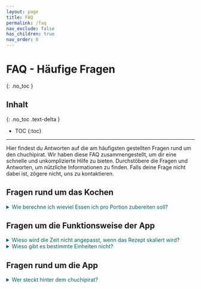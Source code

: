 ```yaml
---
layout: page
title: FAQ
permalink: /faq
nav_exclude: false
has_children: true
nav_order: 8
---
```

# FAQ - Häufige Fragen
{: .no_toc }
## Inhalt
{: .no_toc .text-delta }

- TOC
{:toc}

---

Hier findest du Antworten auf die am häufigsten gestellten Fragen rund um den chuchipirat. Wir haben diese FAQ zusammengestellt, um dir eine schnelle und unkomplizierte Hilfe zu bieten. Durchstöbere die Fragen und Antworten, um nützliche Informationen zu finden. Falls deine Frage nicht dabei ist, zögere nicht, uns zu kontaktieren.


## Fragen rund um das Kochen
  

<details  markdown="block">
  <summary style="color:#006064">
    Wie berechne ich wieviel Essen ich pro Portion zubereiten soll?
  </summary>
  
Das ist gar nicht so einfach. Es gibt jedoch diverse Hilfsmittel, auf die wir hier gerne verweisen:
* [J+S Merkblatt kochen im Lager](https://www.jugendundsport.ch/content/jus-internet/de/sportarten/lagersport-trekking-uebersicht/_jcr_content/contentPar/accordion_1622153027/accordionItems/19_1698135403873/accordionPar/downloadlist_2028361_1146006507/downloadItems/1229_1460466353407.download/merkblatt_kochen_im_lager_DE.pdf){:target="_blank"}
* [Mengentabelle Betty Bossi](https://www.bettybossi.ch/static/customers/WEB_Listen_Koch_Center_2012/Kulinarische_Beratung/Online_Kulinarische_Beratung/Dienstleistungen/Mengentabelle___Glossar/Mengentabellen_Mengenberechnungen_2012.pdf){:target="_blank"}



Wir empfehlen, die angegebenen Mengen pro Rezept nicht anzupassen, sondern allenfalls ein paar Portionen mehr zuzubereiten.

</details>

## Fragen um die Funktionsweise der App

<details  markdown="block">
  <summary style="color:#006064">
    Wieso wird die Zeit nicht angepasst, wenn das Rezept skaliert wird?
  </summary>
  
Wir haben viel darüber nachgedacht, wie wir Zubereitungszeiten skalieren können, aber bisher keine passende Lösung gefunden. Die Zeit, die für das Kochen benötigt wird, hängt von verschiedenen Faktoren ab, wie der Art der Zubereitung, der Anzahl der Personen, die kochen, und der verfügbaren Ausrüstung. Die Kochzeit ist nicht überall gleich. Während die Zubereitungszeit für Pasta in etwa 11 Minuten beträgt, ist die Zubereitung von Gerichten wie Omeletten, die pro Portion gekocht werden, unterschiedlich. Auch die Zubereitungsdauer variiert. Zum Beispiel dauert es genauso lange, einen Teig mit einer Teigmaschine für 20 Personen herzustellen wie für 4 Personen (vorausgesetzt, die Maschine kann das bewältigen). Das Schälen von Rüebli hingegen dauert proportional zur Menge. Es ist also nicht möglich, die Zubereitungszeiten global zu skalieren. Anstatt ungenaue Informationen anzuzeigen, zeigen wir lieber die Zeit an, die für die Originalmengen im Rezept benötigt wird.

</details>
  
<details  markdown="block">
  <summary style="color:#006064">
    Wieso gibt es bestimmte Einheiten nicht?
  </summary>
  
Die Einheit Stück, Dose oder Tafel gibt es im chuchipirat nicht. Grund dafür ist, dass diese zum einen nicht aussagekräftig genug sind oder keinen Mehrwert bringen.

**Stück**  
Die Einheit Stück bringt im Rezept oder auf der Einkaufsliste keinen Mehrwert. 4 x Rüebli ist gleich wie 4 Stück Rüebli. Deswegen wurde auf diese Einheit verzichtet.

**Dose**  
Eine Dose ist je nach Hersteller/Verkäufer*in nicht gleich gross. Dies birgt ein gewisses Risiko, dass das Rezept mit zu wenig oder zu viel dieses Lebensmittel zubereitet wird. 

</details>

## Fragen rund um die App


<details  markdown="block">
  <summary style="color:#006064">
    Wer steckt hinter dem chuchipirat?
  </summary>

Der Verein chuchipirat bezweckt das Betreiben und die kontinuierliche Weiterentwicklung der App. Er setzt sich das Ziel, die Funktionalität, Nutzererfahrung und Verfügbarkeit der App zu verbessern.

</details>
